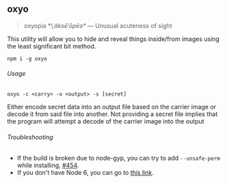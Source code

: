 ## oxyo
> oxyopia **\ˌäksēˈōpēə\** — Unusual acuteness of sight

This utility will allow you to hide and reveal things inside/from images using
the least significant bit method.

    npm i -g oxyo

###### Usage

    oxyo -c <carry> -o <output> -s [secret]

Either encode secret data into an output file based on the carrier image or
decode it from said file into another.
Not providing a secret file implies that the program will attempt a decode of
the carrier image into the output

###### Troubleshooting

- If the build is broken due to node-gyp, you can try to add `--unsafe-perm` while installing, [#454](https://github.com/nodejs/node-gyp/issues/454).
- If you don't have Node 6, you can go to [this link](https://www.youtube.com/watch?v=dQw4w9WgXcQ).
